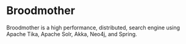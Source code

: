 # Broodmother
Broodmother is a high performance, distributed, search engine using Apache Tika, Apache Solr, Akka, Neo4j, and Spring.
